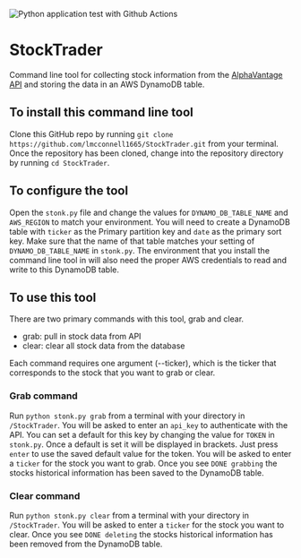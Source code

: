 ![Python application test with Github Actions](https://github.com/lmcconnell1665/StockTrader/workflows/Python%20application%20test%20with%20Github%20Actions/badge.svg)

# StockTrader
Command line tool for collecting stock information from the [AlphaVantage API](https://www.alphavantage.co) and storing the data in an AWS DynamoDB table.

## To install this command line tool
Clone this GitHub repo by running `git clone https://github.com/lmcconnell1665/StockTrader.git` from your terminal. 
Once the repository has been cloned, change into the repository directory by running `cd StockTrader`.

## To configure the tool
Open the `stonk.py` file and change the values for `DYNAMO_DB_TABLE_NAME` and `AWS_REGION` to match your environment.
You will need to create a DynamoDB table with `ticker` as the Primary partition key and `date` as the primary sort key.
Make sure that the name of that table matches your setting of `DYNAMO_DB_TABLE_NAME` in `stonk.py`.
The environment that you install the command line tool in will also need the proper AWS credentials to read and write to this DynamoDB table.

## To use this tool
There are two primary commands with this tool, grab and clear.
- grab: pull in stock data from API
- clear: clear all stock data from the database

Each command requires one argument (--ticker), which is the ticker that corresponds to the stock that you want to grab or clear.

### Grab command
Run `python stonk.py grab` from a terminal with your directory in `/StockTrader`.
You will be asked to enter an `api_key` to authenticate with the API.
You can set a default for this key by changing the value for `TOKEN` in `stonk.py`.
Once a default is set it will be displayed in brackets.
Just press `enter` to use the saved default value for the token.
You will be asked to enter a `ticker` for the stock you want to grab.
Once you see `DONE grabbing` the stocks historical information has been saved to the DynamoDB table.

### Clear command
Run `python stonk.py clear` from a terminal with your directory in `/StockTrader`.
You will be asked to enter a `ticker` for the stock you want to clear.
Once you see `DONE deleting` the stocks historical information has been removed from the DynamoDB table.

